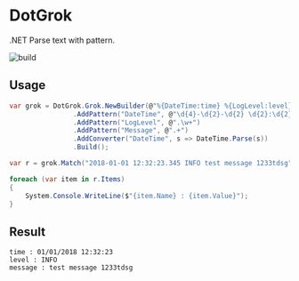 # DotGrok

.NET Parse text with pattern.

![build](https://travis-ci.org/mizisu/DotGrok.svg?branch=master)

## Usage

```csharp
var grok = DotGrok.Grok.NewBuilder(@"%{DateTime:time} %{LogLevel:level} %{Message:message}")
                .AddPattern("DateTime", @"\d{4}-\d{2}-\d{2} \d{2}:\d{2}:\d{2}.\d{3}")
                .AddPattern("LogLevel", @".\w+")
                .AddPattern("Message", @".+")
                .AddConverter("DateTime", s => DateTime.Parse(s))
                .Build();

var r = grok.Match("2018-01-01 12:32:23.345 INFO test message 1233tdsg");

foreach (var item in r.Items)
{
    System.Console.WriteLine($"{item.Name} : {item.Value}");
}
```

## Result

```
time : 01/01/2018 12:32:23
level : INFO
message : test message 1233tdsg
```
